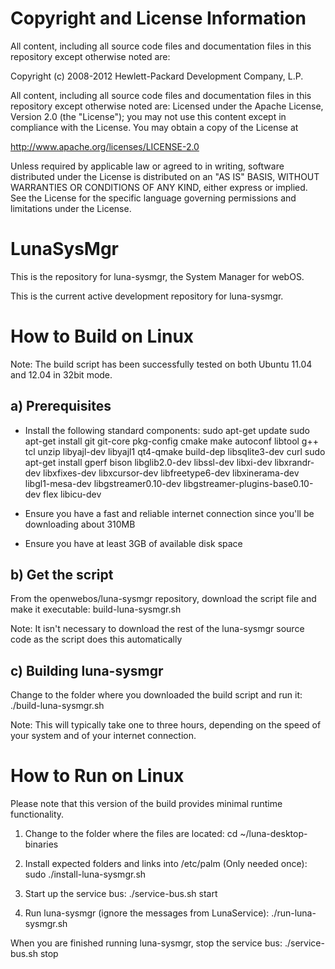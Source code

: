 # Copyright and License Information

All content, including all source code files and documentation files in this repository except otherwise noted are: 

 Copyright (c) 2008-2012 Hewlett-Packard Development Company, L.P.

All content, including all source code files and documentation files in this repository except otherwise noted are:
Licensed under the Apache License, Version 2.0 (the "License");
you may not use this content except in compliance with the License.
You may obtain a copy of the License at

http://www.apache.org/licenses/LICENSE-2.0

Unless required by applicable law or agreed to in writing, software
distributed under the License is distributed on an "AS IS" BASIS,
WITHOUT WARRANTIES OR CONDITIONS OF ANY KIND, either express or implied.
See the License for the specific language governing permissions and
limitations under the License.

LunaSysMgr
==========

This is the repository for luna-sysmgr, the System Manager for webOS.

This is the current active development repository for luna-sysmgr.


How to Build on Linux
=====================

Note:  The build script has been successfully tested on both Ubuntu 11.04 and 12.04 in 32bit mode.

a) Prerequisites
----------------

  * Install the following standard components:
        sudo apt-get update
        sudo apt-get install git git-core pkg-config cmake make autoconf libtool g++ tcl unzip libyajl-dev libyajl1 qt4-qmake build-dep libsqlite3-dev curl
        sudo apt-get install gperf bison libglib2.0-dev libssl-dev libxi-dev libxrandr-dev libxfixes-dev libxcursor-dev libfreetype6-dev libxinerama-dev libgl1-mesa-dev libgstreamer0.10-dev libgstreamer-plugins-base0.10-dev flex libicu-dev 

  * Ensure you have a fast and reliable internet connection since you'll be downloading about 310MB
  
  * Ensure you have at least 3GB of available disk space
  
b) Get the script
-----------------

  From the openwebos/luna-sysmgr repository, download the script file and make it executable:
      build-luna-sysmgr.sh
      
  Note: It isn't necessary to download the rest of the luna-sysmgr source code as the script does this automatically
  
c) Building luna-sysmgr
-----------------------
 
  Change to the folder where you downloaded the build script and run it:
    ./build-luna-sysmgr.sh

  Note: This will typically take one to three hours, depending on the speed of your system and of your internet connection.


How to Run on Linux
===================

Please note that this version of the build provides minimal runtime functionality.

1) Change to the folder where the files are located:
    cd ~/luna-desktop-binaries

2) Install expected folders and links into /etc/palm   (Only needed once):
    sudo ./install-luna-sysmgr.sh

3) Start up the service bus:
    ./service-bus.sh  start

4) Run luna-sysmgr   (ignore the messages from LunaService):
    ./run-luna-sysmgr.sh

When you are finished running luna-sysmgr, stop the service bus:
    ./service-bus.sh  stop
